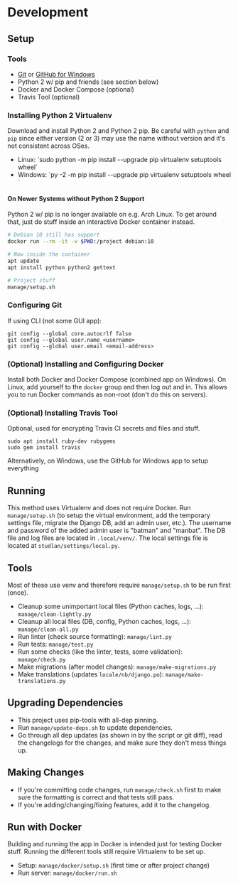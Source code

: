 # Development

## Setup

### Tools

* [Git](https://git-scm.com) or [GitHub for Windows](https://windows.github.com/)
* Python 2 w/ pip and friends (see section below)
* Docker and Docker Compose (optional)
* Travis Tool (optional)

### Installing Python 2 Virtualenv

Download and install Python 2 and Python 2 pip.
Be careful with `python` and `pip` since either version (2 or 3) may use the name without version and it's not consistent across OSes.

- Linux: ´sudo python -m pip install --upgrade pip virtualenv setuptools wheel´
- Windows: ´py -2 -m pip install --upgrade pip virtualenv setuptools wheel´

#### On Newer Systems without Python 2 Support

Python 2 w/ pip is no longer available on e.g. Arch Linux. To get around that, just do stuff inside an interactive Docker container instead.

```sh
# Debian 10 still has support
docker run --rm -it -v $PWD:/project debian:10

# Now inside the container
apt update
apt install python python2 gettext

# Project stuff
manage/setup.sh
```

### Configuring Git

If using CLI (not some GUI app):
```
git config --global core.autocrlf false
git config --global user.name <username>
git config --global user.email <email-address>
```

### (Optional) Installing and Configuring Docker

Install both Docker and Docker Compose (combined app on Windows).
On Linux, add yourself to the `docker` group and then log out and in.
This allows you to run Docker commands as non-root (don't do this on servers).

### (Optional) Installing Travis Tool

Optional, used for encrypting Travis CI secrets and files and stuff.
```
sudo apt install ruby-dev rubygems
sudo gem install travis
```

Alternatively, on Windows, use the GitHub for Windows app to setup everything

## Running

This method uses Virtualenv and does not require Docker. Run `manage/setup.sh` (to setup the virtual environment, add the temporary settings file, migrate the Django DB, add an admin user, etc.). The username and password of the added admin user is "batman" and "manbat". The DB file and log files are located in `.local/venv/`. The local settings file is located at `studlan/settings/local.py`.

## Tools

Most of these use venv and therefore require `manage/setup.sh` to be run first (once).

* Cleanup some unimportant local files (Python caches, logs, ...): `manage/clean-lightly.py`
* Cleanup all local files (DB, config, Python caches, logs, ...): `manage/clean-all.py`
* Run linter (check source formatting): `manage/lint.py`
* Run tests: `manage/test.py`
* Run some checks (like the linter, tests, some validation): `manage/check.py`
* Make migrations (after model changes): `manage/make-migrations.py`
* Make translations (updates `locale/nb/django.po`): `manage/make-translations.py`

## Upgrading Dependencies

* This project uses pip-tools with all-dep pinning.
* Run `manage/update-deps.sh` to update dependencies.
* Go through all dep updates (as shown in by the script or git diff), read the changelogs for the changes, and make sure they don't mess things up.

## Making Changes

* If you're committing code changes, run `manage/check.sh` first to make sure the formatting is correct and that tests still pass.
* If you're adding/changing/fixing features, add it to the changelog.

## Run with Docker

Building and running the app in Docker is intended just for testing Docker stuff.
Running the different tools still require Virtualenv to be set up.

* Setup: `manage/docker/setup.sh` (first time or after project change)
* Run server: `manage/docker/run.sh`
